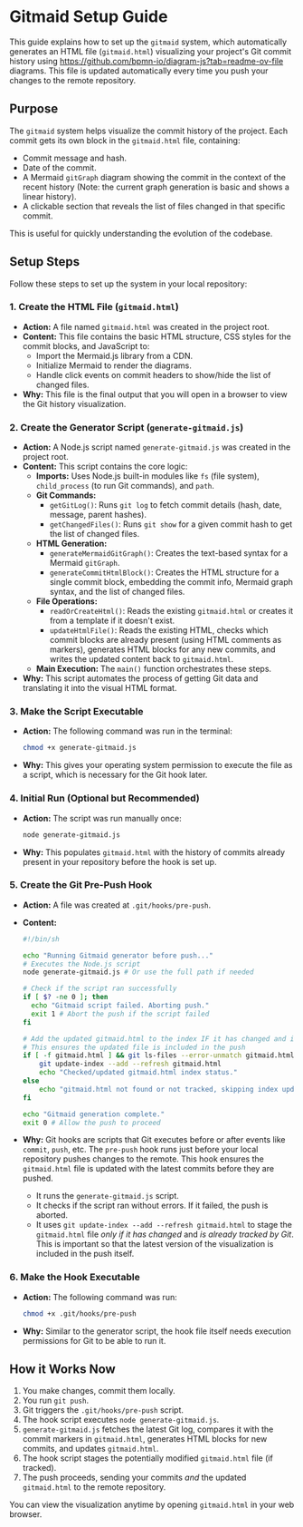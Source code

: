 # Gitmaid Setup Guide

This guide explains how to set up the `gitmaid` system, which automatically generates an HTML file (`gitmaid.html`) visualizing your project's Git commit history using https://github.com/bpmn-io/diagram-js?tab=readme-ov-file diagrams. This file is updated automatically every time you push your changes to the remote repository.

## Purpose

The `gitmaid` system helps visualize the commit history of the project. Each commit gets its own block in the `gitmaid.html` file, containing:

- Commit message and hash.
- Date of the commit.
- A Mermaid `gitGraph` diagram showing the commit in the context of the recent history (Note: the current graph generation is basic and shows a linear history).
- A clickable section that reveals the list of files changed in that specific commit.

This is useful for quickly understanding the evolution of the codebase.

## Setup Steps

Follow these steps to set up the system in your local repository:

### 1. Create the HTML File (`gitmaid.html`)

- **Action:** A file named `gitmaid.html` was created in the project root.
- **Content:** This file contains the basic HTML structure, CSS styles for the commit blocks, and JavaScript to:
  - Import the Mermaid.js library from a CDN.
  - Initialize Mermaid to render the diagrams.
  - Handle click events on commit headers to show/hide the list of changed files.
- **Why:** This file is the final output that you will open in a browser to view the Git history visualization.

### 2. Create the Generator Script (`generate-gitmaid.js`)

- **Action:** A Node.js script named `generate-gitmaid.js` was created in the project root.
- **Content:** This script contains the core logic:
  - **Imports:** Uses Node.js built-in modules like `fs` (file system), `child_process` (to run Git commands), and `path`.
  - **Git Commands:**
    - `getGitLog()`: Runs `git log` to fetch commit details (hash, date, message, parent hashes).
    - `getChangedFiles()`: Runs `git show` for a given commit hash to get the list of changed files.
  - **HTML Generation:**
    - `generateMermaidGitGraph()`: Creates the text-based syntax for a Mermaid `gitGraph`.
    - `generateCommitHtmlBlock()`: Creates the HTML structure for a single commit block, embedding the commit info, Mermaid graph syntax, and the list of changed files.
  - **File Operations:**
    - `readOrCreateHtml()`: Reads the existing `gitmaid.html` or creates it from a template if it doesn't exist.
    - `updateHtmlFile()`: Reads the existing HTML, checks which commit blocks are already present (using HTML comments as markers), generates HTML blocks for any new commits, and writes the updated content back to `gitmaid.html`.
  - **Main Execution:** The `main()` function orchestrates these steps.
- **Why:** This script automates the process of getting Git data and translating it into the visual HTML format.

### 3. Make the Script Executable

- **Action:** The following command was run in the terminal:
  ```bash
  chmod +x generate-gitmaid.js
  ```
- **Why:** This gives your operating system permission to execute the file as a script, which is necessary for the Git hook later.

### 4. Initial Run (Optional but Recommended)

- **Action:** The script was run manually once:
  ```bash
  node generate-gitmaid.js
  ```
- **Why:** This populates `gitmaid.html` with the history of commits already present in your repository before the hook is set up.

### 5. Create the Git Pre-Push Hook

- **Action:** A file was created at `.git/hooks/pre-push`.
- **Content:**

  ```bash
  #!/bin/sh

  echo "Running Gitmaid generator before push..."
  # Executes the Node.js script
  node generate-gitmaid.js # Or use the full path if needed

  # Check if the script ran successfully
  if [ $? -ne 0 ]; then
    echo "Gitmaid script failed. Aborting push."
    exit 1 # Abort the push if the script failed
  fi

  # Add the updated gitmaid.html to the index IF it has changed and is tracked
  # This ensures the updated file is included in the push
  if [ -f gitmaid.html ] && git ls-files --error-unmatch gitmaid.html > /dev/null 2>&1; then
      git update-index --add --refresh gitmaid.html
      echo "Checked/updated gitmaid.html index status."
  else
      echo "gitmaid.html not found or not tracked, skipping index update."
  fi

  echo "Gitmaid generation complete."
  exit 0 # Allow the push to proceed
  ```

- **Why:** Git hooks are scripts that Git executes before or after events like `commit`, `push`, etc. The `pre-push` hook runs just before your local repository pushes changes to the remote. This hook ensures the `gitmaid.html` file is updated with the latest commits before they are pushed.
  - It runs the `generate-gitmaid.js` script.
  - It checks if the script ran without errors. If it failed, the push is aborted.
  - It uses `git update-index --add --refresh gitmaid.html` to stage the `gitmaid.html` file _only if it has changed_ and _is already tracked by Git_. This is important so that the latest version of the visualization is included in the push itself.

### 6. Make the Hook Executable

- **Action:** The following command was run:
  ```bash
  chmod +x .git/hooks/pre-push
  ```
- **Why:** Similar to the generator script, the hook file itself needs execution permissions for Git to be able to run it.

## How it Works Now

1.  You make changes, commit them locally.
2.  You run `git push`.
3.  Git triggers the `.git/hooks/pre-push` script.
4.  The hook script executes `node generate-gitmaid.js`.
5.  `generate-gitmaid.js` fetches the latest Git log, compares it with the commit markers in `gitmaid.html`, generates HTML blocks for new commits, and updates `gitmaid.html`.
6.  The hook script stages the potentially modified `gitmaid.html` file (if tracked).
7.  The push proceeds, sending your commits _and_ the updated `gitmaid.html` to the remote repository.

You can view the visualization anytime by opening `gitmaid.html` in your web browser.
